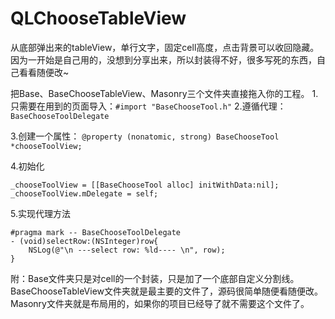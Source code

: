 # QLChooseTableView
从底部弹出来的tableView，单行文字，固定cell高度，点击背景可以收回隐藏。
因为一开始是自己用的，没想到分享出来，所以封装得不好，很多写死的东西，自己看看随便改~

把Base、BaseChooseTableView、Masonry三个文件夹直接拖入你的工程。
1.只需要在用到的页面导入：``` #import "BaseChooseTool.h" ```
2.遵循代理： ```BaseChooseToolDelegate```

3.创建一个属性：  ```@property (nonatomic, strong) BaseChooseTool *chooseToolView;```

4.初始化
```
_chooseToolView = [[BaseChooseTool alloc] initWithData:nil];
_chooseToolView.mDelegate = self;
```

5.实现代理方法
```
#pragma mark -- BaseChooseToolDelegate
- (void)selectRow:(NSInteger)row{
    NSLog(@"\n ---select row: %ld---- \n", row);
}
```


附：Base文件夹只是对cell的一个封装，只是加了一个底部自定义分割线。
BaseChooseTableView文件夹就是最主要的文件了，源码很简单随便看随便改。
Masonry文件夹就是布局用的，如果你的项目已经导了就不需要这个文件了。
